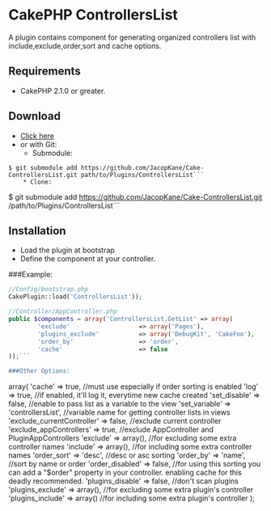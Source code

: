 # CakePHP ControllersList

A plugin contains component for generating organized controllers list with include,exclude,order,sort and cache options.

## Requirements
* CakePHP 2.1.0 or greater.

## Download
* [Click here](https://github.com/JacopKane/Cake-ControllersList/zipball/master)
* or with Git:
	* Submodule:
```
$ git submodule add https://github.com/JacopKane/Cake-ControllersList.git path/to/Plugins/ControllersList```
	* Clone:
```
$ git submodule add https://github.com/JacopKane/Cake-ControllersList.git /path/to/Plugins/ControllersList```

## Installation
* Load the plugin at bootstrap
* Define the component at your controller.

###Example:
```PHP
//Config/bootstrap.php
CakePlugin::load('ControllersList'));

//Controller/AppController.php
public $components = array('ControllersList.GetList' => array(
		'exclude'					=> array('Pages'),
		'plugins_exclude'			=> array('DebugKit', 'CakeFoo'),
		'order_by'					=> 'order',
		'cache'						=> false
));```

###Other Options:
```
array(
	'cache'						=> true,					//must use especially if order sorting is enabled
	'log'						=> true,					//if enabled, it'll log it, everytime new cache created
	'set_disable'				=> false,					//enable to pass list as a variable to the view
	'set_variable' 				=> 'controllersList',		//variable name for getting controller lists in views
	'exclude_currentController'	=> false,					//exclude current controller
	'exclude_appControllers'	=> true,					//exclude AppController and PluginAppControllers
    'exclude'					=> array(),					//for excluding some extra controller names
    'include'					=> array(),					//for including some extra controller names
	'order_sort'				=> 'desc',					//desc or asc sorting
	'order_by'					=> 'name',					//sort by name or order
	'order_disabled'			=> false,					//for using this sorting you can add a "$order" property in your controller. enabling cache for this deadly recommended.
	'plugins_disable'			=> false,					//don't scan plugins
	'plugins_exclude'			=> array(),					//for excluding some extra plugin's controller
    'plugins_include'			=> array()					//for including some extra plugin's controller
);
```
